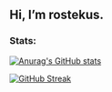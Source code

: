## Hi, I’m rostekus.

<h3 align="left">Stats:</h3>



[![Anurag's GitHub stats](https://github-readme-stats.vercel.app/api?username=rostekus)](https://github.com/anuraghazra/github-readme-stats)

[![GitHub Streak](https://streak-stats.demolab.com?user=rostekus&theme=tokyonight)](https://git.io/streak-stats)
<!---
rostekus/rostekus is a ✨ special ✨ repository because its `README.md` (this file) appears on your GitHub profile.
You can click the Preview link to take a look at your changes.
--->
